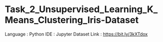 # Task_2_Unsupervised_Learning_K_Means_Clustering_Iris-Dataset
Language : Python
IDE : Jupyter
Dataset Link : https://bit.ly/3kXTdox
